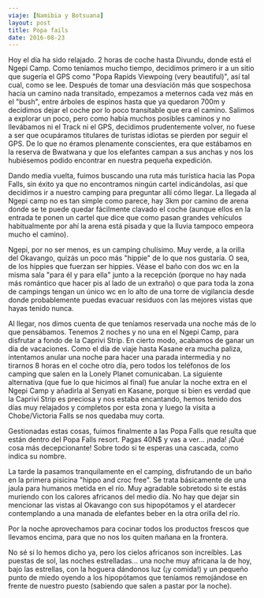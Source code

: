 ```yaml
---
viaje: [Namibia y Botsuana]
layout: post
title: Popa fails
date: 2016-08-23
---
```


Hoy el día ha sido relajado. 2 horas de coche hasta Divundu, donde está el Ngepi Camp. Como teníamos mucho tiempo, decidimos primero ir a un sitio que sugería el GPS como "Popa Rapids Viewpoing (very beautiful)", así tal cual, como se lee. Después de tomar una desviación más que sospechosa hacia un camino nada transitado, empezamos a meternos cada vez más en el "bush", entre árboles de espinos hasta que ya quedaron 700m y decidimos dejar el coche por lo poco transitable que era el camino. Salimos a explorar un poco, pero como había muchos posibles caminos y no llevábamos ni el Track ni el GPS, decidimos prudentemente volver, no fuese a ser que ocupáramos titulares de turistas idiotas se pierden por seguir el GPS. De lo que no éramos plenamente conscientes, era que estábamos en la reserva de Bwatwana y que los elefantes campan a sus anchas y nos los hubiésemos podido encontrar en nuestra pequeña expedición.

Dando media vuelta, fuimos buscando una ruta más turística hacia las Popa Falls, sin éxito ya que no encontramos ningún cartel indicándolas, así que decidimos ir a nuestro camping para preguntar allí cómo llegar. La llegada al Ngepi camp no es tan simple como parece, hay 3km por camino de arena donde se te puede quedar fácilmente clavado el coche (aunque ellos en la entrada te ponen un cartel que dice que como pasan grandes vehículos habitualmente por ahí la arena está pisada y que la lluvia tampoco empeora mucho el camino).

Ngepi, por no ser menos, es un camping chulísimo. Muy verde, a la orilla del Okavango, quizás un poco más "hippie" de lo que nos gustaría. O sea, de los hippies que fuerzan ser hippies. Véase el baño con dos wc en la misma sala "para él y para ella" junto a la recepción (porque no hay nada más romántico que hacer pis al lado de un extraño) o que para toda la zona de campings tengan un único wc en lo alto de una torre de vigilancia desde donde probablemente puedas evacuar residuos con las mejores vistas que hayas tenido nunca.

Al llegar, nos dimos cuenta de que teníamos reservada una noche más de lo que pensábamos. Tenemos 2 noches y no una en el Ngepi Camp, para disfrutar a fondo de la Caprivi Strip. En cierto modo, acabamos de ganar un día de vacaciones. Como el día de viaje hasta Kasane era mucha paliza, intentamos anular una noche para hacer una parada intermedia y no tirarnos 8 horas en el coche otro día, pero todos los teléfonos de los camping que salen en la Lonely Planet comunicaban. La siguiente alternativa (que fue lo que hicimos al final) fue anular la noche extra en el Ngepi Camp y añadirla al Senyati en Kasane, porque si bien es verdad que la Caprivi Strip es preciosa y nos estaba encantando, hemos tenido dos días muy relajados y completos por esta zona y luego la visita a Chobe/Victoria Falls se nos quedaba muy corta.

Gestionadas estas cosas, fuimos finalmente a las Popa Falls que resulta que están dentro del Popa Falls resort. Pagas 40N$ y vas a ver... ¡nada! ¡Qué cosa más decepcionante! Sobre todo si te esperas una cascada, como indica su nombre.

La tarde la pasamos tranquilamente en el camping, disfrutando de un baño en la primera pisicina "hippo and croc free". Se trata básicamente de una jaula para humanos metida en el río. Muy agradable sobretodo si te estás muriendo con los calores africanos del medio día. No hay que dejar sin mencionar las vistas al Okavango con sus hipopótamos y el atardecer contemplando a una manada de elefantes beber en la otra orilla del río.

Por la noche aprovechamos para cocinar todos los productos frescos que llevamos encima, para que no nos los quiten mañana en la frontera. 

No sé si lo hemos dicho ya, pero los cielos africanos son increíbles. Las puestas de sol, las noches estrelladas... una noche muy africana la de hoy, bajo las estrellas, con la hoguera dándonos luz (¡y comida!) y un pequeño punto de miedo oyendo a los hipopótamos que teníamos remojándose en frente de nuestro puesto (sabiendo que salen a pastar por la noche).